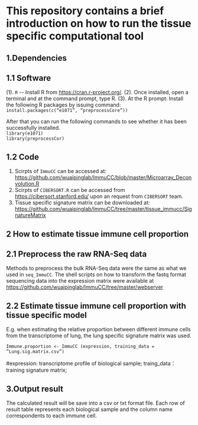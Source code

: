 This repository contains a brief introduction on how to run the tissue specific computational tool
======================================================================================================

1.Dependencies
------------------------------------------------------------------------------------------------------
1.1 Software
---------
 (1).	`R` -- Install R from https://cran.r-project.org/.
 (2).	Once installed, open a terminal and at the command prompt, type R.
 (3).	At the R prompt: Install the following R packages by issuing command:
      `install.packages(c(“e1071”, “preprocessCore”))`  

 After that you can run the following commands to see whether it has been successfully installed.                       
 `library(e1071)`       
 `library(preprocessCor)`
 
1.2 Code
------------------------------------------------------------------------------------------------------
 1.	Scirpts of `ImmuCC` can be accessed at: https://github.com/wuaipinglab/ImmuCC/blob/master/Microarray_Deconvolution.R
 2.	Scirpts of `CIBERSORT.R` can be accessed from https://cibersort.stanford.edu/ upon an request from `CIBERSORT` team.
 3.	Tissue specific signature matrix can be downloaded at: https://github.com/wuaipinglab/ImmuCC/tree/master/tissue_immucc/SignatureMatrix


2 How to estimate tissue immune cell proportion
-----------------------------------------------------------------------------------------------------
2.1 Preprocess the raw RNA-Seq data
------------------------------------
 Methods to preprocess the bulk RNA-Seq data were the same as what we used in `seq_ImmuCC`. The shell scripts on how to  transform the fastq format sequencing data into the expression matrix were available at https://github.com/wuaipinglab/ImmuCC/tree/master/webserver

2.2 Estimate tissue immune cell proportion with tissue specific model
------------------------------------------------------------------------------------------------------
 E.g. when estimating the relative proportion between different immune cells from the transcriptome of lung, the lung specific signature matrix was used.

`Immune.proportion <- ImmuCC (expression, training_data = ”Lung.sig.matrix.csv”)`

 #expression: transcriptome profile of biological sample;
 traing_data： training signature matrix;


3.Output result
--------------------------------------------------------------------------------------------------------
 The calculated result will be save into a csv or txt format file. Each row of result table represents each biological sample and the column name correspondents to each immune cell. 
